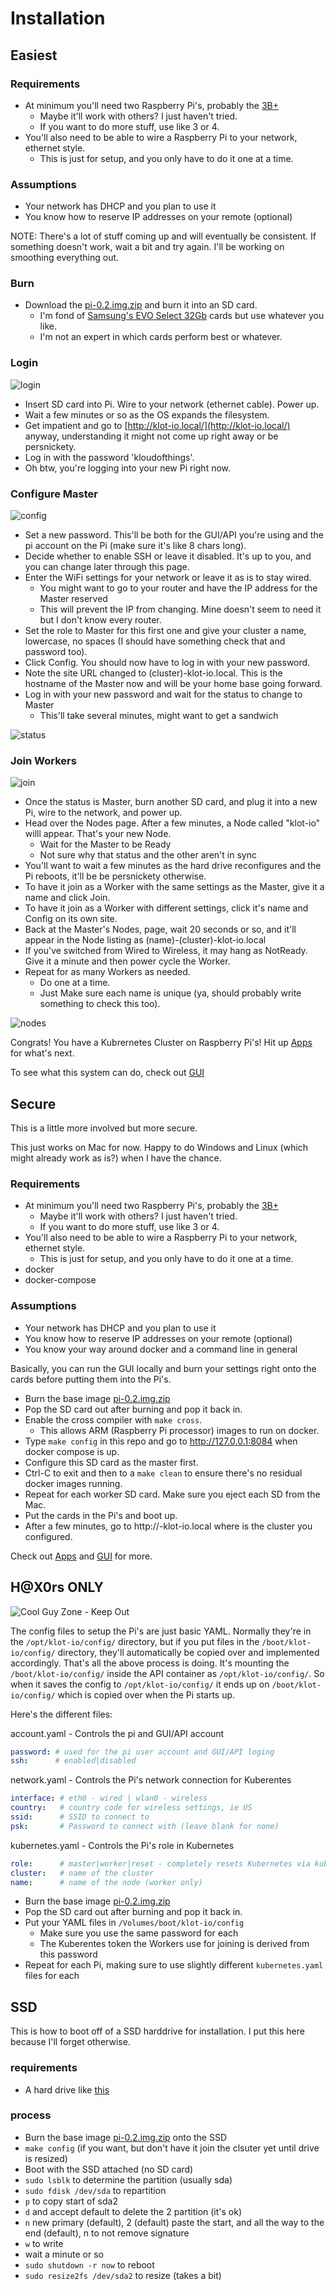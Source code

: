 # Installation

## Easiest

### Requirements

- At minimum you'll need two Raspberry Pi's, probably the [3B+](https://www.raspberrypi.org/products/raspberry-pi-3-model-b-plus/)
  - Maybe it'll work with others?  I just haven't tried.
  - If you want to do more stuff, use like 3 or 4.
- You'll also need to be able to wire a Raspberry Pi to your network, ethernet style.
  - This is just for setup, and you only have to do it one at a time.

### Assumptions

- Your network has DHCP and you plan to use it
- You know how to reserve IP addresses on your remote (optional)

NOTE: There's a lot of stuff coming up and will eventually be consistent. If something doesn't work, wait a bit and try again. I'll be working on smoothing everything out.

### Burn

- Download the [pi-0.2.img.zip](https://klot-io.sfo2.cdn.digitaloceanspaces.com/pi-0.2.img.zip) and burn it into an SD card.
  - I'm fond of [Samsung's EVO Select 32Gb](https://www.samsung.com/us/computing/memory-storage/memory-cards/microsdhc-evo-select-memory-card-w--adapter-32gb--2017-model--mb-me32ga-am/) cards but use whatever you like.
  - I'm not an expert in which cards perform best or whatever.

### Login

![login](img/login.png)

- Insert SD card into Pi.  Wire to your network (ethernet cable). Power up.
- Wait a few minutes or so as the OS expands the filesystem.
- Get impatient and go to [http://klot-io.local/](http://klot-io.local/) anyway, understanding it might not come up right away or be persnickety.
- Log in with the password 'kloudofthings'.
- Oh btw, you're logging into your new Pi right now.

### Configure Master

![config](img/config.png)

- Set a new password. This'll be both for the GUI/API you're using and the pi account on the Pi (make sure it's like 8 chars long).
- Decide whether to enable SSH or leave it disabled.  It's up to you, and you can change later through this page.
- Enter the WiFi settings for your network or leave it as is to stay wired.
  - You might want to go to your router and have the IP address for the Master reserved
  - This will prevent the IP from changing. Mine doesn't seem to need it but I don't know every router.
- Set the role to Master for this first one and give your cluster a name, lowercase, no spaces (I should have something check that and password too).
- Click Config.  You should now have to log in with your new password.
- Note the site URL changed to (cluster)-klot-io.local. This is the hostname of the Master now and will be your home base going forward.
- Log in with your new password and wait for the status to change to Master
  - This'll take several minutes, might want to get a sandwich

![status](img/status.png)

### Join Workers

![join](img/join.png)

- Once the status is Master, burn another SD card, and plug it into a new Pi, wire to the network, and power up.
- Head over the Nodes page. After a few minutes, a Node called "klot-io" willl appear.  That's your new Node.
  - Wait for the Master to be Ready
  - Not sure why that status and the other aren't in sync
- You'll want to wait a few minutes as the hard drive reconfigures and the Pi reboots, it'll be be persnickety otherwise.
- To have it join as a Worker with the same settings as the Master, give it a name and click Join.
- To have it join as a Worker with different settings, click it's name and Config on its own site.
- Back at the Master's Nodes, page, wait 20 seconds or so, and it'll appear in the Node listing as (name)-(cluster)-klot-io.local
- If you've switched from Wired to Wireless, it may hang as NotReady.  Give it a minute and then power cycle the Worker.
- Repeat for as many Workers as needed.
  - Do one at a time.
  - Just Make sure each name is unique (ya, should probably write something to check this too).

![nodes](img/nodes.png)

Congrats!  You have a Kubrernetes Cluster on Raspberry Pi's! Hit up [Apps](Apps.md) for what's next.

To see what this system can do, check out [GUI](GUI.md)

## Secure

This is a little more involved but more secure.

This just works on Mac for now.  Happy to do Windows and Linux (which might already work as is?) when I have the chance.

### Requirements

- At minimum you'll need two Raspberry Pi's, probably the [3B+](https://www.raspberrypi.org/products/raspberry-pi-3-model-b-plus/)
  - Maybe it'll work with others?  I just haven't tried.
  - If you want to do more stuff, use like 3 or 4.
- You'll also need to be able to wire a Raspberry Pi to your network, ethernet style.
  - This is just for setup, and you only have to do it one at a time.
- docker
- docker-compose

### Assumptions

- Your network has DHCP and you plan to use it
- You know how to reserve IP addresses on your remote (optional)
- You know your way around docker and a command line in general

Basically, you can run the GUI locally and burn your settings right onto the cards before putting them into the Pi's.

- Burn the base image [pi-0.2.img.zip](https://klot-io.sfo2.cdn.digitaloceanspaces.com/pi-0.2.img.zip)
- Pop the SD card out after burning and pop it back in.
- Enable the cross compiler with `make cross`.
  - This allows ARM (Raspberry Pi processor) images to run on docker.
- Type `make config` in this repo and go to http://127.0.0.1:8084 when docker compose is up.
- Configure this SD card as the master first.
- Ctrl-C to exit and then to a `make clean` to ensure there's no residual docker images running.
- Repeat for each worker SD card. Make sure you eject each SD from the Mac.
- Put the cards in the Pi's and boot up.
- After a few minutes, go to http://<cluster>-klot-io.local where <cluster> is the cluster you configured.

Check out [Apps](Apps.md) and [GUI](GUI.md) for more.

## H@X0rs ONLY

![Cool Guy Zone - Keep Out](https://66.media.tumblr.com/e78e21d4fc54414762f10870c3ad28d1/tumblr_n3kwswb9FS1qgoq0ro1_500.png)

The config files to setup the Pi's are just basic YAML. Normally they're in the `/opt/klot-io/config/` directory, but if you put files in the `/boot/klot-io/config/` directory, they'll automatically be copied over and implemented accordingly.  That's all the above process is doing.  It's mounting the `/boot/klot-io/config/` inside the API container as `/opt/klot-io/config/`. So when it saves the config to `/opt/klot-io/config/` it ends up on `/boot/klot-io/config/` which is copied over when the Pi starts up.

Here's the different files:

account.yaml - Controls the pi and GUI/API account

```yaml
password: # used for the pi user account and GUI/API loging
ssh:      # enabled|disabled
```

network.yaml - Controls the Pi's network connection for Kuberentes

```yaml
interface: # eth0 - wired | wlan0 - wireless
country:   # country code for wireless settings, ie US
ssid:      # SSID to connect to
psk:       # Password to connect with (leave blank for none)
```

kubernetes.yaml - Controls the Pi's role in Kubernetes

```yaml
role:      # master|worker|reset - completely resets Kubernetes via kubeadm reset
cluster:   # name of the cluster
name:      # name of the node (worker only)
```

- Burn the base image [pi-0.2.img.zip](https://klot-io.sfo2.cdn.digitaloceanspaces.com/pi-0.2.img.zip)
- Pop the SD card out after burning and pop it back in.
- Put your YAML files in `/Volumes/boot/klot-io/config`
  - Make sure you use the same password for each
  - The Kuberentes token the Workers use for joining is derived from this password
- Repeat for each Pi, making sure to use slightly different `kubernetes.yaml` files for each

## SSD

This is how to boot off of a SSD harddrive for installation. I put this here because I'll forget otherwise.

### requirements

- A hard drive like [this](https://www.amazon.com/gp/product/B073H552FK/ref=ppx_yo_dt_b_search_asin_title?ie=UTF8&psc=1)

### process

- Burn the base image [pi-0.2.img.zip](https://klot-io.sfo2.cdn.digitaloceanspaces.com/pi-0.2.img.zip) onto the SSD
- `make config` (if you want, but don't have it join the clsuter yet until drive is resized)
- Boot with the SSD attached (no SD card)
- `sudo lsblk` to determine the partition (usually sda)
- `sudo fdisk /dev/sda` to repartition
- `p` to copy start of sda2
- `d` and accept default to delete the 2 partition (it's ok)
- `n` new primary (default), 2 (default) paste the start, and all the way to the end (default), n to not remove signature
- `w` to write
- wait a minute or so
- `sudo shutdown -r now` to reboot
- `sudo resize2fs /dev/sda2` to resize (takes a bit)
